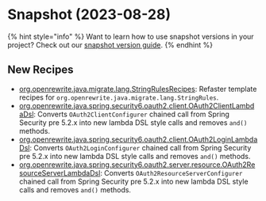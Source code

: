 # Snapshot (2023-08-28)

{% hint style="info" %}
Want to learn how to use snapshot versions in your project? Check out our [snapshot version guide](/reference/snapshot-instructions.md).
{% endhint %}

## New Recipes

* [org.openrewrite.java.migrate.lang.StringRulesRecipes](https://docs.openrewrite.org/reference/recipes/java/migrate/lang/stringrulesrecipes): Refaster template recipes for `org.openrewrite.java.migrate.lang.StringRules`. 
* [org.openrewrite.java.spring.security6.oauth2.client.OAuth2ClientLambdaDsl](https://docs.openrewrite.org/reference/recipes/java/spring/security6/oauth2/client/oauth2clientlambdadsl): Converts `OAuth2ClientConfigurer` chained call from Spring Security pre 5.2.x into new lambda DSL style calls and removes `and()` methods. 
* [org.openrewrite.java.spring.security6.oauth2.client.OAuth2LoginLambdaDsl](https://docs.openrewrite.org/reference/recipes/java/spring/security6/oauth2/client/oauth2loginlambdadsl): Converts `OAuth2LoginConfigurer` chained call from Spring Security pre 5.2.x into new lambda DSL style calls and removes `and()` methods. 
* [org.openrewrite.java.spring.security6.oauth2.server.resource.OAuth2ResourceServerLambdaDsl](https://docs.openrewrite.org/reference/recipes/java/spring/security6/oauth2/server/resource/oauth2resourceserverlambdadsl): Converts `OAuth2ResourceServerConfigurer` chained call from Spring Security pre 5.2.x into new lambda DSL style calls and removes `and()` methods. 

